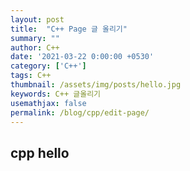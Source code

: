 ```yaml
---
layout: post
title:  "C++ Page 글 올리기"
summary: ""
author: C++
date: '2021-03-22 0:00:00 +0530'
category: ['C++']
tags: C++
thumbnail: /assets/img/posts/hello.jpg
keywords: C++ 글올리기
usemathjax: false
permalink: /blog/cpp/edit-page/
---
```


## cpp hello